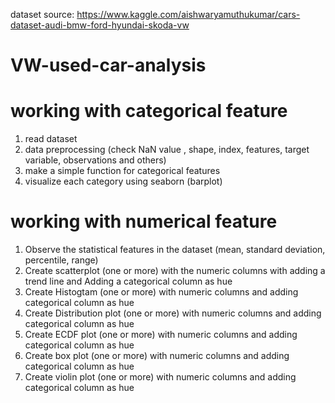 
dataset source: https://www.kaggle.com/aishwaryamuthukumar/cars-dataset-audi-bmw-ford-hyundai-skoda-vw
# VW-used-car-analysis

# working with categorical feature
1. read dataset
2. data preprocessing (check NaN value , shape, index, features, target variable, observations and others)
3. make a simple function for categorical features
4. visualize each category using seaborn (barplot)

# working with numerical feature
1. Observe the statistical features in the dataset (mean, standard deviation, percentile, range)
2. Create scatterplot (one or more) with the numeric columns with adding a trend line and Adding a categorical column as hue
3. Create Histogtam (one or more) with numeric columns and adding categorical column as hue
4. Create Distribution plot (one or more) with numeric columns and adding categorical column as hue
5. Create ECDF plot (one or more) with numeric columns and adding categorical column as hue
6. Create box plot (one or more) with numeric columns and adding categorical column as hue
7. Create violin plot (one or more) with numeric columns and adding categorical column as hue
